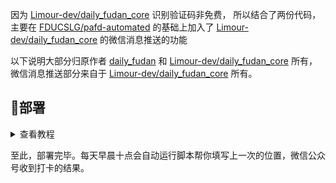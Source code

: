 因为 [Limour-dev/daily_fudan_core](https://github.com/Limour-dev/daily_fudan_core) 识别验证码非免费，
所以结合了两份代码，主要在 [FDUCSLG/pafd-automated](https://github.com/FDUCSLG/pafd-automated) 的基础上加入了 [Limour-dev/daily_fudan_core](https://github.com/Limour-dev/daily_fudan_core) 的微信消息推送的功能 

以下说明大部分归原作者 [daily_fudan](https://zhuanlan.zhihu.com/p/136340395) 和 [Limour-dev/daily_fudan_core](https://github.com/Limour-dev/daily_fudan_core) 所有，微信消息推送部分来自于 [Limour-dev/daily_fudan_core](https://github.com/Limour-dev/daily_fudan_core) 所有。

## 📐部署
<details>
<summary>查看教程</summary>

### 1. Fork 仓库代码
- 项目地址：[yzbrlan/pafd-automated-wechat](https://github.com/yzbrlan/pafd-automated-wechat)
- 点击右上角`Fork`到自己的账号下

![fork](https://i.loli.net/2020/10/28/qpXowZmIWeEUyrJ.png)

- 将仓库默认分支设置为 master 分支


### 2. 添加 账号密码 至 Secrets

- 回到项目页面，依次点击`Settings`-->`Secrets`-->`New secret`

![new-secret.png](https://i.loli.net/2020/10/28/sxTuBFtRvzSgUaA.png)

然后创建三个值
- secret名字必须为 `STD_ID` 的在 Value 里填入 `学号`
- secret名字必须为 `PASSWORD` 的在 Value 里填入 `UIS密码`。这里可以不用担心安全性问题，这些 scecrets 的值只有你能看见，此外因为背后是 GitHub 为你保障安全——GitHub 的安全性应该比复旦的 UIS 要高。
- secret名字必须为 `IYUU_TOKEN` 的在 Value 中填入 `token`，在 http://iyuu.cn/ 申请 `token` 

### 3. 启用 Actions

> Actions 默认为关闭状态，Fork 之后需要手动执行一次，若成功运行其才会激活。

返回项目主页面，点击上方的`Actions`，再点击左侧的`Go`，再点击`Run workflow`
    
![run](https://i.loli.net/2020/10/28/5ylvgdYf9BDMqAH.png)

</details>

至此，部署完毕。每天早晨十点会自动运行脚本帮你填写上一次的位置，微信公众号收到打卡的结果。
